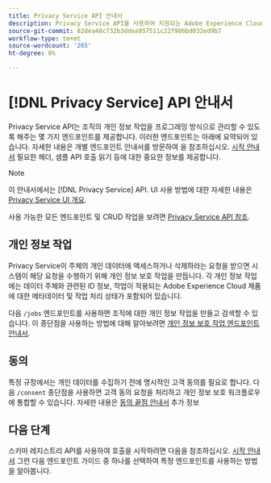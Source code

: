 ```yaml
---
title: Privacy Service API 안내서
description: Privacy Service API를 사용하여 지원되는 Adobe Experience Cloud 애플리케이션에 대한 개인 정보 작업을 프로그래밍 방식으로 관리하는 방법을 알아봅니다.
source-git-commit: 82dea48c732b3ddea957511c22f90bbd032ed9b7
workflow-type: tm+mt
source-wordcount: '265'
ht-degree: 0%

---
```


# [!DNL Privacy Service] API 안내서

Privacy Service API는 조직의 개인 정보 작업을 프로그래밍 방식으로 관리할 수 있도록 해주는 몇 가지 엔드포인트를 제공합니다. 이러한 엔드포인트는 아래에 요약되어 있습니다. 자세한 내용은 개별 엔드포인트 안내서를 방문하여 을 참조하십시오. [시작 안내서](./getting-started.md) 필요한 헤더, 샘플 API 호출 읽기 등에 대한 중요한 정보를 제공합니다.

>[!NOTE]
>
>이 안내서에서는 [!DNL Privacy Service] API. UI 사용 방법에 대한 자세한 내용은 [Privacy Service UI 개요](../ui/overview.md).

사용 가능한 모든 엔드포인트 및 CRUD 작업을 보려면 [Privacy Service API 참조](https://www.adobe.io/experience-platform-apis/references/privacy-service/).

## 개인 정보 작업

Privacy Service이 주체의 개인 데이터에 액세스하거나 삭제하라는 요청을 받으면 시스템이 해당 요청을 수행하기 위해 개인 정보 보호 작업을 만듭니다. 각 개인 정보 작업에는 데이터 주체와 관련된 ID 정보, 작업이 적용되는 Adobe Experience Cloud 제품에 대한 메타데이터 및 작업 처리 상태가 포함되어 있습니다.

다음 `/jobs` 엔드포인트를 사용하면 조직에 대한 개인 정보 작업을 만들고 검색할 수 있습니다. 이 종단점을 사용하는 방법에 대해 알아보려면 [개인 정보 보호 작업 엔드포인트 안내서](./privacy-jobs.md).

## 동의

특정 규정에서는 개인 데이터를 수집하기 전에 명시적인 고객 동의를 필요로 합니다. 다음 `/consent` 종단점을 사용하면 고객 동의 요청을 처리하고 개인 정보 보호 워크플로우에 통합할 수 있습니다. 자세한 내용은 [동의 끝점 안내서](./consent.md) 추가 정보

## 다음 단계

스키마 레지스트리 API를 사용하여 호출을 시작하려면 다음을 참조하십시오. [시작 안내서](./getting-started.md) 그런 다음 엔드포인트 가이드 중 하나를 선택하여 특정 엔드포인트를 사용하는 방법을 알아봅니다.
